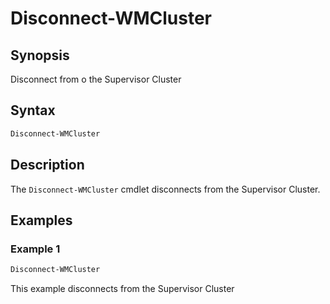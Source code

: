 # Disconnect-WMCluster

## Synopsis

Disconnect from o the Supervisor Cluster

## Syntax

```powershell
Disconnect-WMCluster
```

## Description

The `Disconnect-WMCluster` cmdlet disconnects from the Supervisor Cluster.

## Examples

### Example 1

```powershell
Disconnect-WMCluster
```

This example disconnects from the Supervisor Cluster
